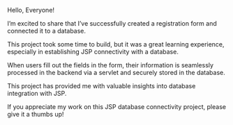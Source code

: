 Hello, Everyone!

I’m excited to share that I’ve successfully created a registration form and connected it to a database. 

This project took some time to build, but it was a great learning experience, especially in establishing JSP connectivity with a database.

When users fill out the fields in the form, their information is seamlessly processed in the backend via a servlet and securely stored in the database.

This project has provided me with valuable insights into database integration with JSP.

If you appreciate my work on this JSP database connectivity project, please give it a thumbs up!
